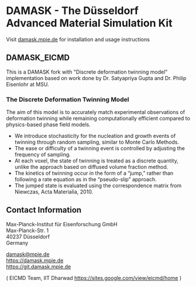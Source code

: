 # DAMASK - The Düsseldorf Advanced Material Simulation Kit

Visit [damask.mpie.de](https://damask.mpie.de) for installation and usage instructions

## DAMASK_EICMD

This is a DAMASK fork with "Discrete deformation twinning model" implementation based on work done by Dr. Satyapriya Gupta and Dr. Philip Eisenlohr at MSU.

### The Discrete Deformation Twinning Model
The aim of this model is to accurately match experimental observations of deformation twinning while remaining computationally efficient compared to physics-based phase field models.

* We introduce stochasticity for the nucleation and growth events of twinning through random sampling, similar to Monte Carlo Methods.
* The ease or difficulty of a twinning event is controlled by adjusting the frequency of sampling.
* At each voxel, the state of twinning is treated as a discrete quantity, unlike the approach based on diffused volume fraction method.
* The kinetics of twinning occur in the form of a “jump,” rather than following a rate equation as in the “pseudo-slip” approach.
* The jumped state is evaluated using the correspondence matrix from Niewczas, Acta Materialia, 2010.

## Contact Information


Max-Planck-Institut für Eisenforschung GmbH  
Max-Planck-Str. 1  
40237 Düsseldorf  
Germany  

damask@mpie.de  
https://damask.mpie.de  
https://git.damask.mpie.de  


(
EICMD Team, IIT Dharwad
https://sites.google.com/view/eicmd/home
)

